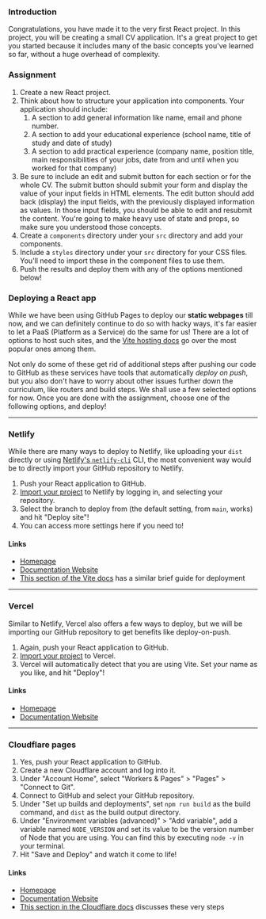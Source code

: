 ### Introduction

Congratulations, you have made it to the very first React project. In this project, you will be creating a small CV application. It's a great project to get you started because it includes many of the basic concepts you've learned so far, without a huge overhead of complexity.

### Assignment

<div class="lesson-content__panel" markdown="1">

1.  Create a new React project.
2.  Think about how to structure your application into components. Your application should include:
    1.  A section to add general information like name, email and phone number.
    2.  A section to add your educational experience (school name, title of study and date of study)
    3.  A section to add practical experience (company name, position title, main responsibilities of your jobs, date from and until when you worked for that company)
3.  Be sure to include an edit and submit button for each section or for the whole CV. The submit button should submit your form and display the value of your input fields in HTML elements. The edit button should add back (display) the input fields, with the previously displayed information as values. In those input fields, you should be able to edit and resubmit the content. You're going to make heavy use of state and props, so make sure you understood those concepts.
4.  Create a `components` directory under your `src` directory and add your components.
5.  Include a `styles` directory under your `src` directory for your CSS files. You'll need to import these in the component files to use them.
6.  Push the results and deploy them with any of the options mentioned below!

</div>

### Deploying a React app

While we have been using GitHub Pages to deploy our **static webpages** till now, and we can definitely continue to do so with hacky ways, it's far easier to let a PaaS (Platform as a Service) do the same for us! There are a lot of options to host such sites, and the [Vite hosting docs](https://vitejs.dev/guide/static-deploy.html) go over the most popular ones among them.

Not only do some of these get rid of additional steps after pushing our code to GitHub as these services have tools that automatically _deploy on push_, but you also don't have to worry about other issues further down the curriculum, like routers and build steps. We shall use a few selected options for now. Once you are done with the assignment, choose one of the following options, and deploy!

---

### Netlify

While there are many ways to deploy to Netlify, like uploading your `dist` directly or using [Netlify's `netlify-cli`](https://docs.netlify.com/cli/get-started/) CLI, the most convenient way would be to directly import your GitHub repository to Netlify.

1.  Push your React application to GitHub.
2.  [Import your project](https://app.netlify.com/start) to Netlify by logging in, and selecting your repository.
3.  Select the branch to deploy from (the default setting, from `main`, works) and hit "Deploy site"!
4.  You can access more settings here if you need to!

#### Links

- [Homepage](https://www.netlify.com/)
- [Documentation Website](https://docs.netlify.com/)
- [This section of the Vite docs](https://vitejs.dev/guide/static-deploy.html#netlify-with-git) has a similar brief guide for deployment

---

### Vercel

Similar to Netlify, Vercel also offers a few ways to deploy, but we will be importing our GitHub repository to get benefits like deploy-on-push.

1.  Again, push your React application to GitHub.
2.  [Import your project](https://vercel.com/new) to Vercel.
3.  Vercel will automatically detect that you are using Vite. Set your name as you like, and hit "Deploy"!

#### Links

- [Homepage](https://www.vercel.com/)
- [Documentation Website](https://www.vercel.com/docs)

---

### Cloudflare pages

1.  Yes, push your React application to GitHub.
2.  Create a new Cloudflare account and log into it.
3.  Under "Account Home", select "Workers & Pages" > "Pages" > "Connect to Git".
4.  Connect to GitHub and select your GitHub repository.
5.  Under "Set up builds and deployments", set `npm run build` as the build command, and `dist` as the build output directory.
6.  Under "Environment variables (advanced)" > "Add variable", add a variable named `NODE_VERSION` and set its value to be the version number of Node that you are using. You can find this by executing `node -v` in your terminal.
7.  Hit "Save and Deploy" and watch it come to life!

#### Links

- [Homepage](https://pages.cloudflare.com/)
- [Documentation Website](https://developers.cloudflare.com/pages)
- [This section in the Cloudflare docs](https://developers.cloudflare.com/pages/framework-guides/deploy-a-vite3-project/) discusses these very steps